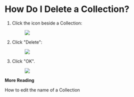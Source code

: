 # How Do I Delete a Collection?

1.  Click the icon beside a Collection:

    <figure><img src="https://d15txwkj13xtvh.cloudfront.net/downloads.intercomcdn.com/i/o/627343916/998acc7cfd632d6b216f1d5b/image.png" /></figure>

2.  Click "Delete":

    <figure><img src="https://d15txwkj13xtvh.cloudfront.net/downloads.intercomcdn.com/i/o/627345856/954859afffd92fd3edfc4b74/image.png" /></figure>

3.  Click "OK".

    <figure><img src="https://d15txwkj13xtvh.cloudfront.net/downloads.intercomcdn.com/i/o/627346767/a821bf7794ea9814d0d11a40/image.png" /></figure>

**More Reading**

How to edit the name of a Collection
